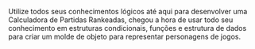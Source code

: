 Utilize todos seus conhecimentos lógicos até aqui para desenvolver uma Calculadora de Partidas Rankeadas, chegou a hora de usar todo seu conhecimento em estruturas condicionais, funções e estrutura de dados para criar um molde de objeto para representar personagens de jogos.

